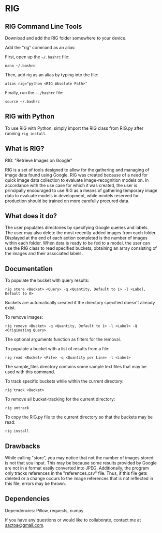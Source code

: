 # RIG
## RIG Command Line Tools
Download and add the RIG folder somewhere to your device.

Add the "rig" command as an alias:

First, open up the ```~/.bashrc``` file:
```
nano ~/.bashrc
```
Then, add rig as an alias by typing into the file:
```
alias rig="python <RIG Absolute Path>" 
```
Finally, run the ```~./bashrc``` file:
```
source ~/.bashrc
```
## RIG with Python
To use RIG with Python, simply import the RIG class from RIG.py after running ```rig install```.
## What is RIG?
RIG: "Retrieve Images on Google"

RIG is a set of tools designed to allow for the gathering and managing of image data found using Google. RIG was created because of a need for quick image data collection to evaluate image-recognition models on. In accordance with the use case for which it was created, the user is principally encouraged to use RIG as a means of gathering temporary image data to evaluate models in development, while models reserved for production should be trained on more carefully procured data.
## What does it do?
The user populates directories by specifying Google queries and labels. The user may also delete the most recently-added images from each folder. Displayed at the end of each action completed is the number of images within each folder. When data is ready to be fed to a model, the user can use the RIG class to read specified buckets, obtaining an array consisting of the images and their associated labels. 
## Documentation
To populate the bucket with query results:
```
rig store <Bucket> <Query> -q <Quantity, Default to 1> -l <Label, Default to 0>
```
Buckets are automatically created if the directory specified doesn't already exist.

To remove images:
```
rig remove <Bucket> -q <Quantity, Default to 1> -l <Label> -Q <Originating Query>
```
The optional arguments function as filters for the removal.

To populate a bucket with a list of results from a file:
```
rig read <Bucket> <File> -q <Quantity per Line> -l <Label>
```
The sample_files directory contains some sample text files that may be used with this command.

To track specific buckets while within the current directory:
```
rig track <Bucket>
```

To remove all bucket-tracking for the current directory:
```
rig untrack
```
To copy the RIG.py file to the current directory so that the buckets may be read:
```
rig install
```

## Drawbacks
While calling "store", you may notice that not the number of images stored is not that you input. This may be because some results provided by Google are not in a format easily converted into JPEG. Additionally, the program only tracks references in the "references.csv" file. Thus, if this file gets deleted or a change occurs to the image references that is not reflected in this file, errors may be thrown.

## Dependencies
Dependencies: Pillow, requests, numpy

If you have any questions or would like to collaborate, contact me at sactoa@gmail.com.
